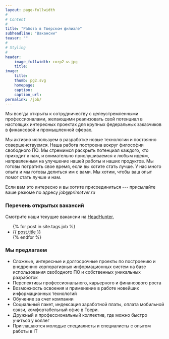 ```yaml
---
layout: page-fullwidth
#
# Content
#
title: "Работа в Тверском филиале"
subheadline: "Вакансии"
teaser: ""
#
# Styling
#
header: 
    image_fullwidth: corp2-w.jpg
    title:
image:
    title:
    thumb: pg2.svg
    homepage:
    caption:
    caption_url:
permalink: /job/
---
```


Мы всегда открыты к сотрудничеству с целеустремленными профессионалами, желающими реализовать свой потенциал в настоящих интересных проектах для крупных федеральных заказчиков в финансовой и промышленной сферах.

Мы активно используем в разработке новые технологии и постоянно совершенствуемся. Наша работа построена вокруг философии свободного ПО. Мы стремимся раскрыть потенциал каждого, кто приходит к нам, и внимательно прислушиваемся к любым идеям, направленным на улучшение нашей работы и наших продуктов. Мы готовы потратить свое время, если вы хотите стать лучше. У нас много опыта и мы готовы делиться им с вами. Мы хотим, чтобы ваш опыт помог стать лучше и нам.

Если вам это интересно и вы хотите присоединиться --- присылайте ваше резюме по адресу _job@primetver.ru_ 

### Перечень открытых вакансий

Смотрите наши текущие вакансии на [HeadHunter.][4]

<ul>
    {% for post in site.tags.job %}
    <li><a href="{{ site.url }}{{ post.url }}">{{ post.title }}</a></li>
    {% endfor %}
</ul>


### Мы предлагаем

- Сложные, интересные и долгосрочные проекты по построению и внедрению корпоративных информационных систем на базе использования свободного ПО и собственных уникальных разработок
- Перспективы профессионального, карьерного и финансового роста
- Возможность освоения и применение в работе новейших информационных технологий
- Обучение за счет компании
- Социальный пакет, индексация заработной платы, оплата мобильной связи, комфортабельный офис в Твери.
- Дружный и профессиональный коллектив, где можно быстро учиться у коллег
- Приглашаются молодые специалисты и специалисты с опытом работы в IT


  
  
 [1]: http://www.primegroup.ru
 [2]: /platform/
 [3]: /opensource/why-postgres
 [4]: http://tver.hh.ru/employer/56181
 [5]: /job/
 [6]: #
 [7]: #
 [8]: #
 [9]: #
 [10]: #
